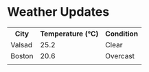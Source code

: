 # Weather Updates

<!-- WEATHER-UPDATE-START -->
<table><tr><th>City</th><th>Temperature (°C)</th><th>Condition</th></tr><tr><td>Valsad</td><td>25.2</td><td>Clear</td></tr><tr><td>Boston</td><td>20.6</td><td>Overcast</td></tr><tr><td></td><td></td><td></td></tr></table>
<!-- WEATHER-UPDATE-END -->
